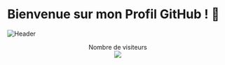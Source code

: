# Bienvenue sur mon Profil GitHub ! 👋

![Header](https://github.com/saadeghi/saadeghi/blob/master/dino.gif)  


<p align="center"> 
  Nombre de visiteurs<br>
  <img src="https://profile-counter.glitch.me/Nyx-Off/count.svg" />
</p>
